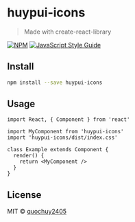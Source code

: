 # huypui-icons

> Made with create-react-library

[![NPM](https://img.shields.io/npm/v/huypui-icons.svg)](https://www.npmjs.com/package/huypui-icons) [![JavaScript Style Guide](https://img.shields.io/badge/code_style-standard-brightgreen.svg)](https://standardjs.com)

## Install

```bash
npm install --save huypui-icons
```

## Usage

```tsx
import React, { Component } from 'react'

import MyComponent from 'huypui-icons'
import 'huypui-icons/dist/index.css'

class Example extends Component {
  render() {
    return <MyComponent />
  }
}
```

## License

MIT © [quochuy2405](https://github.com/quochuy2405)
